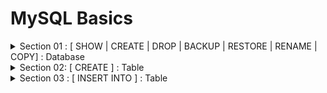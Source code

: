 # MySQL Basics

<details>
  <summary> Section 01 : [ SHOW | CREATE | DROP | BACKUP | RESTORE | RENAME | COPY] : Database </summary>
<br><br>  

| Command    | Description |  
| ----------- | ----------- |  
|**SHOW DATABASES;**   | To see the list of all the databases on the sql server.      |  
|**CREATE DATABASE database_name ;**  |  To create a new database.|  
|**DROP DATABASE database_name ;** | To drop the entire database |  
|**BACKUP DATABASE ;** |🤷 |  
|**RESTORE DATABASE ;** |🤷 |  
|**RENAME DATABASE ;** |🤷 |   
|**COPY DATABASE ;** |🤷 |   

<br>  

</details>

<details>
  <summary> Section 02: [ CREATE ] : Table </summary>
<br><br>

| Command | Description |
| ----------- | ----------- |  
|**CREATE TABLE** table_name ( <br>  column_name_1 data_type (size) NULL/ NOT NULL , <br> column_name_2 data_type (size) NULL/ NOT NULL ,<br> column_name_3 data_type (size) NULL/ NOT NULL , <br>... ... ...<br>... ... ...<br>PRIMARY KEY(column_name/s) ,<br> CONSTRAINT fk_name FOREIGN KEY (Column_Name/s) REFERENCES referenced_table_name(referenced_column_Name/s) ON DELETE CASCADE ON UPDATE CASCADE , <br>... ... ...<br>... ... ...<br>); |  To Create a Table with Primary key and Foreign Keys.<br> <br>**For example:** <br>create table personal( <br>id int, <br>name varchar(50),<br>birth_date date, <br>phone varchar(12), <br>gender varchar(1));<br> <br><b><u>NOTE:</u> Each Table can have only one Primary Key which may consist of one or more than one Columns. But a table/relation may have multiple Foreign Key.In Case of, Foreign Key declaration, referenced Column have to be Primary Key in referenced table/relation.|  


#### Data Types in MySQL:
There are three main data types in MySQL:
- String
  - **char(size)** : fixed length string, column length can be 0 to 255
  - **varchar(size)** : variable length string, length can be 0 to 65535
  - **binary(size)** : fixed length string but only stores binary byte string, length 0 to 255, default 1
  - **varbinary(size)** : variable length string but only stores binary bytes string, length 0 to 65535, default 1
  - **tinytext** : holds a string with maximum length of 255 charachters
  - **text(size)** : holds a string with maximum length of 65535 bytes
  - **mediumtext** : holds a string with maximum length of 16,777,215 bytes
  - **longtext** : holds a string with maximum length of 4,294,967,295 characters
  - **tinyblob** : for BLOBS. max length : 255 bytes
  - **blob** : for BLOBS, max length : 65,535 bytes
  - **mediumblob** : for BLOBS, mex length : 16,777,215 bytes
  - **longblob** : for BLOBS, mex length : 4,294,967,295 bytes
  - **enum(values1, values2, ...)** : A string object that can have only one value, chosen from a list of possible values. We can list up to 65535 values in an enum list
  - **set(val1, val2, val3, ...)** : A string object that can have 0 or more values, chosen from a list of possible values.

- Numeric
  - **bit(size)** : bit value type. size 1 to 64. default size 1 
  - **tinyint(size)** : value range from -128 to  127. maximum size 255
  - **int(size)** : value ranges from 2147483648 to 2147483647. 
  - **integer(size)** : value ranges from 2147483648 to 2147483647
  - **smallint(size)** : A small integer. Signed range is from -32768 to 32767.
  - **mediumint(size)** : A medium integer. Signed range is from -8388608 to 8388607
  - **bigint(size)** : A large integer. Signed range is from -9223372036854775808 to 9223372036854775807. 
  - **bool** : Zero is considered as false, nonzero values are considered as true.
  - **boolean** : Zero is considered as false, nonzero values are considered as true.
  - **float(p)** : A floating point number. MySQL uses the p value to determine whether to use FLOAT or DOUBLE for the resulting data type. If p is from 0 to 24, the data type becomes FLOAT(). If p is from 25 to 53, the data type becomes DOUBLE()
  - **double(size,d)** : A normal-size floating point number. The total number of digits is specified in size. The number of digits after the decimal point is specified in the d parameter
  - **decimal(size,d)** : An exact fixed-point number. The total number of digits is specified in size. The number of digits after the decimal point is specified in the d parameter. The maximum number for size is 65, but default 10. The maximum number for d is 30, default 0.
  - **dec(size,d)** : Same as DECIMAL(size,d)
- Date and Time
  - **date** 'yyyy-mm-dd', allowed '1000-01-01' to '9999-12-31'
  - **datetime(fsp)** 'yyyy-mm-dd hh:mm:ss', allowed '1000-01-01 00:00:00' to '9999-12-31 23:59:59'
    - Adding DEFAULT and ON UPDATE in the column definition to get automatic initialization and updating to the current date and time
  - **timestamp(fsp)** 'yyyy-mm-dd hh:mm:ss', allowed '1970-01-01 00:00:01' UTC to '2038-01-09 03:14:07'
  - **time(fsp)** 'hh:mm:ss', allowed '-838:59:59' to '838:59:59'
  - **year** a year in four-digit format, allowed 1901 to 2155 and 0000

</details>

<details>
<summary> Section 03 : [ INSERT INTO ] : Table </summary>
  
<br><br>
  
| Command    | Description |
| ----------- | ----------- |  
|<b>INSERT INTO table_name VALUES <br>(value1,value2,value3,... ...),<br>(value1,value2,value3,... ...), <br>(value1,value2,value3,... ...), <br>... ... ; <b>| TO add values for all the columns of the table.<br><br> No need to specify the column names in the SQL syntax. <br><br> But need to make sure the order of the values is in the same order as the columns in the table.|
|<b>INSERT INTO table_name <br>(column1, column2, column3,... ...) VALUES <br>(value1,value2,value3,... ...), <br>(value1,value2,value3,... ...) , <br>(value1,value2,value3,... ...),<br> ... ... ; <b>|To insert Data Only in Specified Columns.|
  <br>

  <br> 
</details>